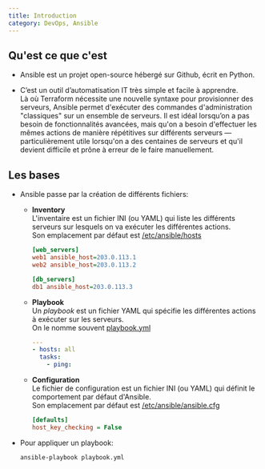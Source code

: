 ```yaml
---
title: Introduction
category: DevOps, Ansible
---
```


## Qu'est ce que c'est

* Ansible est un projet open-source hébergé sur Github, écrit en Python.  

* C’est un outil d’automatisation IT très simple et facile à apprendre.  
  Là où Terraform nécessite une nouvelle syntaxe pour provisionner des serveurs, Ansible permet d'exécuter des commandes d'administration "classiques" sur un ensemble de serveurs.
  Il est idéal lorsqu’on a pas besoin de fonctionnalités avancées, mais qu'on a besoin d'effectuer les mêmes actions de manière répétitives sur différents serveurs — particulièrement utile lorsqu'on a des centaines de serveurs et qu'il devient difficile et prône à erreur de le faire manuellement.

## Les bases

* Ansible passe par la création de différents fichiers:

  * **Inventory**  
    L'inventaire est un fichier INI (ou YAML) qui liste les différents serveurs sur lesquels on va exécuter les différentes actions.  
    Son emplacement par défaut est <ins>/etc/ansible/hosts</ins>

    ``` ini
    [web_servers]
    web1 ansible_host=203.0.113.1
    web2 ansible_host=203.0.113.2

    [db_servers]
    db1 ansible_host=203.0.113.3
    ```

  * **Playbook**  
    Un *playbook* est un fichier YAML qui spécifie les différentes actions à exécuter sur les serveurs.  
    On le nomme souvent <ins>playbook.yml</ins>

    ``` yml
    ---
    - hosts: all
      tasks:
        - ping:
    ```

  * **Configuration**  
    Le fichier de configuration est un fichier INI (ou YAML) qui définit le comportement par défaut d'Ansible.  
    Son emplacement par défaut est <ins>/etc/ansible/ansible.cfg</ins>

    ``` ini
    [defaults]
    host_key_checking = False
    ```

* Pour appliquer un playbook:

  ``` bash
  ansible-playbook playbook.yml
  ```
